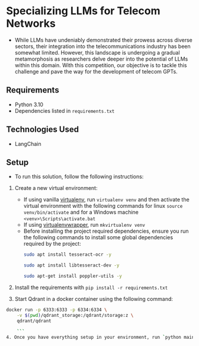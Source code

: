 # Specializing LLMs for Telecom Networks

- While LLMs have undeniably demonstrated their prowess across diverse sectors, their integration into the telecommunications industry has been somewhat limited. However, this landscape is undergoing a gradual metamorphosis as researchers delve deeper into the potential of LLMs within this domain. With this competition, our objective is to tackle this challenge and pave the way for the development of telecom GPTs.

## Requirements
- Python 3.10
- Dependencies listed in `requirements.txt`

## Technologies Used
- LangChain


## Setup
- To run this solution, follow the following instructions:

1. Create a new virtual environment:
    - If using vanilla [virtualenv](https://virtualenv.pypa.io/en/latest/), run `virtualenv venv` and then activate the virtual environment with the following commands for linux `source venv/bin/activate` and for a Windows machine `<venv>\Scripts\activate.bat`
    - If using [virtualenvwrapper](https://virtualenvwrapper.readthedocs.org/en/latest/), run `mkvirtualenv venv`
    - Before installing the project required dependencies, ensure you run the following commands to install some global dependencies required by the project:
      ```bash
      sudo apt install tesseract-ocr -y
      ```
      ```bash
      sudo apt install libtesseract-dev -y
      ```
      ```bash
      sudo apt-get install poppler-utils -y
      ```

2. Install the requirements with `pip install -r requirements.txt`

3. Start Qdrant in a docker container using the following command:
```bash
docker run -p 6333:6333 -p 6334:6334 \
    -v $(pwd)/qdrant_storage:/qdrant/storage:z \
    qdrant/qdrant

    ``` 
4. Once you have everything setup in your environment, run `python main.py ./Data/ TeleQnA_testing1.csv` to run the solution.